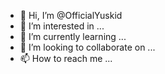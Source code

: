 - 👋 Hi, I’m @OfficialYuskid
- 👀 I’m interested in ...
- 🌱 I’m currently learning ...
- 💞️ I’m looking to collaborate on ...
- 📫 How to reach me ...

<!---
OfficialYuskid/OfficialYuskid is a ✨ special ✨ repository because its `README.md` (this file) appears on your GitHub profile.
You can click the Preview link to take a look at your changes.
--->
